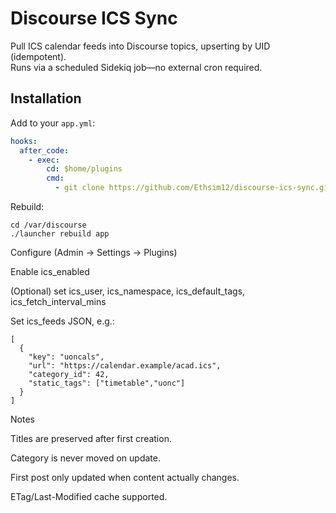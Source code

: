 # Discourse ICS Sync

Pull ICS calendar feeds into Discourse topics, upserting by UID (idempotent).  
Runs via a scheduled Sidekiq job—no external cron required.

## Installation

Add to your `app.yml`:
```yaml
hooks:
  after_code:
    - exec:
        cd: $home/plugins
        cmd:
          - git clone https://github.com/Ethsim12/discourse-ics-sync.git
```

Rebuild:

```
cd /var/discourse
./launcher rebuild app
```

Configure (Admin → Settings → Plugins)

Enable ics_enabled

(Optional) set ics_user, ics_namespace, ics_default_tags, ics_fetch_interval_mins

Set ics_feeds JSON, e.g.:

```
[
  {
    "key": "uoncals",
    "url": "https://calendar.example/acad.ics",
    "category_id": 42,
    "static_tags": ["timetable","uonc"]
  }
]
```

Notes

Titles are preserved after first creation.

Category is never moved on update.

First post only updated when content actually changes.

ETag/Last-Modified cache supported.


